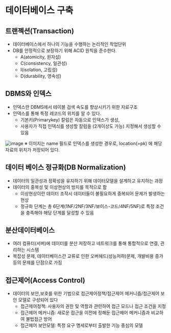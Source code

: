 # 데이터베이스 구축 

## 트랜젝션(Transaction)
- 데이터베이스에서 하나의 기능을 수행하는 논리적인 작업단위
- DB를 안정적으로 보장하기 위해 ACID 원칙을 준수한다.
    - A(atomicity, 원자성) 
    - C(consistency, 일관성) 
    - I(isolation, 고립성)
    - D(durability, 영속성)


## DBMS와 인덱스 
- 인덱스란 DBMS에서 테이블 검색 속도를 향상시키기 위한 자료구조 
- 인덱스를 통해 특정 레코드의 위치를 알 수 있다. 
    - 기본키(Primarykey) 칼럼은 자동으로 인덱스가 생성,
    - 사용자가 직접 인덱싀를 생성할 칼럼을 (2개이상도 가능) 지정해서 생성할 수 있음  

![image](https://velog.velcdn.com/images/kth121211/post/992653b7-1987-42a6-9d05-c84f842b4fef/image.png)
※ 이미지는 name 필드로 인덱스를 생성한 경우로, location(=pk) 에 해당 자료의 위치가 저장되어 있다.


## 데이터 베이스 정규화(DB Normalization)
- 데이터의 일관성과 정확성을 유지하기 위해 데이터모델을 설계하고 유지하는 과정
- 데이터의 중복성 및 이상현상의 방지를 목적으로 함
    - 이상현상이란 데이터 조작시 데이터들이 불필요하게 중복되어 문제가 발생하는 현상
    - 정규화 단계는 총 6단계(1NF/2NF/3NF/보이스-코드/4NF/5NF)로 특정 조건을 충족해야 해당 단계를 달성할 수 있음 


## 분산데이터베이스
- 여러 컴퓨터(서버)에 데이터를 분산 저장하고 네트워크를 통해 통합적으로 연결, 관리하는 시스템
- 복잡성 문제, 데이터베이스간 교류로 인한 오버헤드(성능저하)문제, 개발비용 증가 등의 문제를 단점으로 가짐


## 접근제어(Access Control)
- 데이터의 보안,보호를 위한 기법으로 접근제어정책/접근제어 메커니즘/접근제어 보안 모델로 구성되어 있다
    - 접근제어정책: 사용자의 권한 및 역할과 관련하여 접근 모드나 접근 조건을 지정
    - 접근제어 메커니즘: 새로운 접근을 이전에 정해둔 접근제어 메커니즘과 비교하여 불법접근 방어
    - 접근제어 보안모델: 특정 요구 명세로부터 출발한 기능 중심의 모델